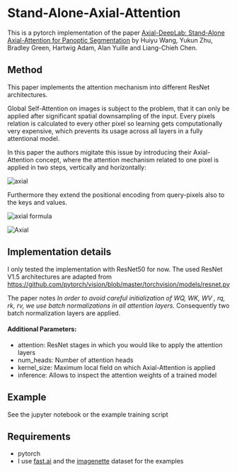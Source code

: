 # Stand-Alone-Axial-Attention
This is a pytorch implementation of the paper [Axial-DeepLab: Stand-Alone Axial-Attention for Panoptic Segmentation](https://arxiv.org/abs/2003.07853 "Axial-DeepLab: Stand-Alone Axial-Attention for Panoptic Segmentation") by Huiyu Wang, Yukun Zhu, Bradley Green, Hartwig Adam, Alan Yuille and Liang-Chieh Chen.

## Method
This paper implements the attention mechanism into different ResNet architectures. 

Global Self-Attention on images is subject to the problem, that it can only be applied after significant
spatial downsampling of the input. Every pixels relation is calculated to every other pixel so learning gets computationally very expensive, which prevents its usage across all layers in a fully attentional model.

In this paper the authors migitate this issue by introducing their Axial-Attention concept, where the attention mechanism related to one pixel is applied in two steps, vertically and horizontally:

![axial](https://user-images.githubusercontent.com/19909320/119897539-d9ee0900-bf40-11eb-96c7-03fc4db90cee.png)

Furthermore they extend the positional encoding from query-pixels also to the keys and values.

![axial formula](https://user-images.githubusercontent.com/19909320/119897545-dd819000-bf40-11eb-955b-54cbdab1635d.png)

![Axial](https://user-images.githubusercontent.com/19909320/137499768-5042eccf-fcc8-4894-bc5a-9fe7ce342165.png)

## Implementation details
I only tested the implementation with ResNet50 for now. The used ResNet V1.5 architectures are adapted from https://github.com/pytorch/vision/blob/master/torchvision/models/resnet.py

The paper notes *In order to avoid careful initialization of WQ, WK, WV , rq, rk, rv, we use batch normalizations in all attention layers.* Consequently two batch normalization layers are applied.

#### Additional Parameters:
- attention: ResNet stages in which you would like to apply the attention layers
- num_heads: Number of attention heads
- kernel_size: Maximum local field on which Axial-Attention is applied
- inference: Allows to inspect the attention weights of a trained model

## Example
See the jupyter notebook or the example training script

## Requirements
- pytorch
- I use [fast.ai](https://www.fast.ai/) and the [imagenette](https://github.com/fastai/imagenette) dataset for the examples
